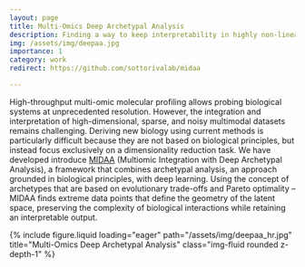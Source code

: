 ```yaml
---
layout: page
title: Multi-Omics Deep Archetypal Analysis
description: Finding a way to keep interpretability in highly non-linear dimensionality reduction
img: /assets/img/deepaa.jpg
importance: 1
category: work
redirect: https://github.com/sottorivalab/midaa

---
```


High-throughput multi-omic molecular profiling allows probing biological systems at unprecedented resolution. However, the integration and interpretation of high-dimensional, sparse, and noisy multimodal datasets remains challenging. Deriving new biology using current methods is particularly difficult because they are not based on biological principles, but instead focus exclusively on a dimensionality reduction task. We have developed introduce [MIDAA](https://github.com/sottorivalab/midaa) (Multiomic Integration with Deep Archetypal Analysis), a framework that combines archetypal analysis, an approach grounded in biological principles, with deep learning. Using the concept of archetypes that are based on evolutionary trade-offs and Pareto optimality – MIDAA finds extreme data points that define the geometry of the latent space, preserving the complexity of biological interactions while retaining an interpretable output.



<div class="row">
    <div class="col-sm mt-3 mt-md-0">
        {% include figure.liquid loading="eager" path="/assets/img/deepaa_hr.jpg" title="Multi-Omics Deep Archetypal Analysis" class="img-fluid rounded z-depth-1" %}
    </div>
</div>